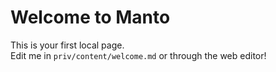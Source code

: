 # Welcome to Manto

This is your first local page.  
Edit me in `priv/content/welcome.md` or through the web editor!
